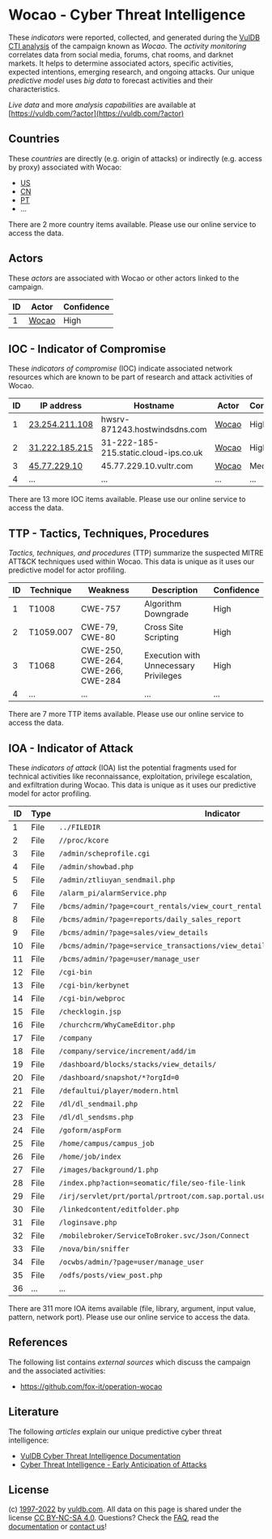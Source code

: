 # Wocao - Cyber Threat Intelligence

These _indicators_ were reported, collected, and generated during the [VulDB CTI analysis](https://vuldb.com/?kb.cti) of the campaign known as _Wocao_. The _activity monitoring_ correlates data from social media, forums, chat rooms, and darknet markets. It helps to determine associated actors, specific activities, expected intentions, emerging research, and ongoing attacks. Our unique _predictive model_ uses _big data_ to forecast activities and their characteristics.

_Live data_ and more _analysis capabilities_ are available at [https://vuldb.com/?actor](https://vuldb.com/?actor)

## Countries

These _countries_ are directly (e.g. origin of attacks) or indirectly (e.g. access by proxy) associated with Wocao:

* [US](https://vuldb.com/?country.us)
* [CN](https://vuldb.com/?country.cn)
* [PT](https://vuldb.com/?country.pt)
* ...

There are 2 more country items available. Please use our online service to access the data.

## Actors

These _actors_ are associated with Wocao or other actors linked to the campaign.

ID | Actor | Confidence
-- | ----- | ----------
1 | [Wocao](https://vuldb.com/?actor.wocao) | High

## IOC - Indicator of Compromise

These _indicators of compromise_ (IOC) indicate associated network resources which are known to be part of research and attack activities of Wocao.

ID | IP address | Hostname | Actor | Confidence
-- | ---------- | -------- | ----- | ----------
1 | [23.254.211.108](https://vuldb.com/?ip.23.254.211.108) | hwsrv-871243.hostwindsdns.com | [Wocao](https://vuldb.com/?actor.wocao) | High
2 | [31.222.185.215](https://vuldb.com/?ip.31.222.185.215) | 31-222-185-215.static.cloud-ips.co.uk | [Wocao](https://vuldb.com/?actor.wocao) | High
3 | [45.77.229.10](https://vuldb.com/?ip.45.77.229.10) | 45.77.229.10.vultr.com | [Wocao](https://vuldb.com/?actor.wocao) | Medium
4 | ... | ... | ... | ...

There are 13 more IOC items available. Please use our online service to access the data.

## TTP - Tactics, Techniques, Procedures

_Tactics, techniques, and procedures_ (TTP) summarize the suspected MITRE ATT&CK techniques used within Wocao. This data is unique as it uses our predictive model for actor profiling.

ID | Technique | Weakness | Description | Confidence
-- | --------- | -------- | ----------- | ----------
1 | T1008 | CWE-757 | Algorithm Downgrade | High
2 | T1059.007 | CWE-79, CWE-80 | Cross Site Scripting | High
3 | T1068 | CWE-250, CWE-264, CWE-266, CWE-284 | Execution with Unnecessary Privileges | High
4 | ... | ... | ... | ...

There are 7 more TTP items available. Please use our online service to access the data.

## IOA - Indicator of Attack

These _indicators of attack_ (IOA) list the potential fragments used for technical activities like reconnaissance, exploitation, privilege escalation, and exfiltration during Wocao. This data is unique as it uses our predictive model for actor profiling.

ID | Type | Indicator | Confidence
-- | ---- | --------- | ----------
1 | File | `../FILEDIR` | Medium
2 | File | `//proc/kcore` | Medium
3 | File | `/admin/scheprofile.cgi` | High
4 | File | `/admin/showbad.php` | High
5 | File | `/admin/ztliuyan_sendmail.php` | High
6 | File | `/alarm_pi/alarmService.php` | High
7 | File | `/bcms/admin/?page=court_rentals/view_court_rental` | High
8 | File | `/bcms/admin/?page=reports/daily_sales_report` | High
9 | File | `/bcms/admin/?page=sales/view_details` | High
10 | File | `/bcms/admin/?page=service_transactions/view_details` | High
11 | File | `/bcms/admin/?page=user/manage_user` | High
12 | File | `/cgi-bin` | Medium
13 | File | `/cgi-bin/kerbynet` | High
14 | File | `/cgi-bin/webproc` | High
15 | File | `/checklogin.jsp` | High
16 | File | `/churchcrm/WhyCameEditor.php` | High
17 | File | `/company` | Medium
18 | File | `/company/service/increment/add/im` | High
19 | File | `/dashboard/blocks/stacks/view_details/` | High
20 | File | `/dashboard/snapshot/*?orgId=0` | High
21 | File | `/defaultui/player/modern.html` | High
22 | File | `/dl/dl_sendmail.php` | High
23 | File | `/dl/dl_sendsms.php` | High
24 | File | `/goform/aspForm` | High
25 | File | `/home/campus/campus_job` | High
26 | File | `/home/job/index` | High
27 | File | `/images/background/1.php` | High
28 | File | `/index.php?action=seomatic/file/seo-file-link` | High
29 | File | `/irj/servlet/prt/portal/prtroot/com.sap.portal.usermanagement.admin.UserMapping` | High
30 | File | `/linkedcontent/editfolder.php` | High
31 | File | `/loginsave.php` | High
32 | File | `/mobilebroker/ServiceToBroker.svc/Json/Connect` | High
33 | File | `/nova/bin/sniffer` | High
34 | File | `/ocwbs/admin/?page=user/manage_user` | High
35 | File | `/odfs/posts/view_post.php` | High
36 | ... | ... | ...

There are 311 more IOA items available (file, library, argument, input value, pattern, network port). Please use our online service to access the data.

## References

The following list contains _external sources_ which discuss the campaign and the associated activities:

* https://github.com/fox-it/operation-wocao

## Literature

The following _articles_ explain our unique predictive cyber threat intelligence:

* [VulDB Cyber Threat Intelligence Documentation](https://vuldb.com/?kb.cti)
* [Cyber Threat Intelligence - Early Anticipation of Attacks](https://www.scip.ch/en/?labs.20201022)

## License

(c) [1997-2022](https://vuldb.com/?kb.changelog) by [vuldb.com](https://vuldb.com/?kb.about). All data on this page is shared under the license [CC BY-NC-SA 4.0](https://creativecommons.org/licenses/by-nc-sa/4.0/). Questions? Check the [FAQ](https://vuldb.com/?kb.faq), read the [documentation](https://vuldb.com/?kb) or [contact us](https://vuldb.com/?contact)!
